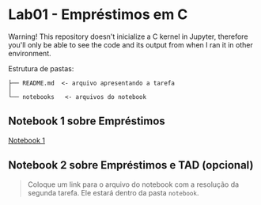 # Lab01 - Empréstimos em C
Warning! This repository doesn't inicialize a C kernel in Jupyter, therefore you'll only be able to see the code and its output from when I ran it in other environment.

Estrutura de pastas:

~~~
├── README.md  <- arquivo apresentando a tarefa
│
└── notebooks   <- arquivos do notebook
~~~

## Notebook 1 sobre Empréstimos

[Notebook 1](https://github.com/NuitJack/POOstuff_247069/blob/main/lab01/notebooks/emprestimo01%20-ra247069.ipynb)

## Notebook 2 sobre Empréstimos e TAD (opcional)

> Coloque um link para o arquivo do notebook com a resolução da segunda tarefa. Ele estará dentro da pasta `notebook`.
